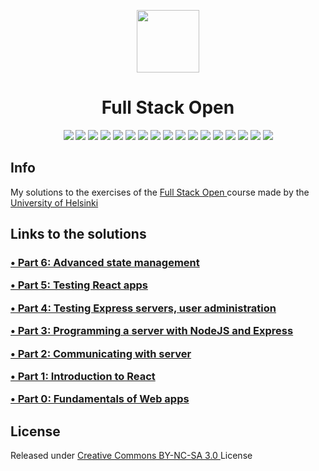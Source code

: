 <p align="center">
    <a href="https://fullstackopen.com/">
        <img src="https://encrypted-tbn0.gstatic.com/images?q=tbn:ANd9GcR9n4AVrqrkYKbXRPr1jb2eTsNGHRg_mrjl7w&s" width=100>
    </a>
</p>

<h1 align="center">
    Full Stack Open
</h1>

<p align="center">
    <img src="https://img.shields.io/badge/html-%23E34F26.svg?style=for-the-badge&logo=html5&logoColor=white" />
    <img src="https://img.shields.io/badge/CSS-673398?style=for-the-badge&logo=css&logoColor=white" />
    <img src="https://img.shields.io/badge/javascript-%23323330.svg?style=for-the-badge&logo=javascript&logoColor=%23F7DF1E" />
    <a href="https://www.npmjs.com/"><img src="https://img.shields.io/badge/npm-CB3837?style=for-the-badge&logo=npm&logoColor=white" /></a>
    <a href="https://vite.dev/"><img src="https://img.shields.io/badge/Vite-B73BFE?style=for-the-badge&logo=vite&logoColor=FFD62E" /></a>
    <a href="https://react.dev/"><img src="https://img.shields.io/badge/react-%2320232a.svg?style=for-the-badge&logo=react&logoColor=%2361DAFB" /></a>
    <a href="https://axios-http.com/"><img src="https://img.shields.io/badge/axios-671ddf?&style=for-the-badge&logo=axios&logoColor=white" /></a>
    <a href="https://nodejs.org/en"><img src="https://img.shields.io/badge/node.js-6DA55F?style=for-the-badge&logo=node.js&logoColor=white" /></a>
    <a href="https://expressjs.com/"><img src="https://img.shields.io/badge/Express%20js-000000?style=for-the-badge&logo=express&logoColor=white" /></a>
    <a href="https://www.postman.com/"><img src="https://img.shields.io/badge/Postman-FF6C37?style=for-the-badge&logo=Postman&logoColor=white" /></a>
    <a href="https://render.com/"><img src="https://img.shields.io/badge/Render-000000?style=for-the-badge&logo=render&logoColor=white" /></a>
    <a href="https://www.mongodb.com/"><img src="https://img.shields.io/badge/MongoDB-4EA94B?style=for-the-badge&logo=mongodb&logoColor=white" /></a>
    <a href="https://mongoosejs.com/"><img src="https://img.shields.io/badge/Mongoose-800?style=for-the-badge&logo=mongoose&logoColor=white" /></a>
    <a href="https://www.jwt.io/"><img src="https://img.shields.io/badge/JWT-000000?style=for-the-badge&logo=JSON%20web%20tokens&logoColor=white" /></a>
    <a href="https://eslint.org/"><img src="https://img.shields.io/badge/eslint-3A33D1?style=for-the-badge&logo=eslint&logoColor=white" /></a>
    <a href="https://vitest.dev/"><img src="https://img.shields.io/badge/Vitest-%236E9F18?style=for-the-badge&logo=Vitest&logoColor=%23fcd703" /></a>
    <a href="https://playwright.dev/"><img src="https://img.shields.io/badge/Playwright-45ba4b?style=for-the-badge&logo=Playwright&logoColor=white" /></a>
</p>

<h2>
    Info
</h2>

<p>
    My solutions to the exercises of the <a href="https://fullstackopen.com/"> Full Stack Open </a> course made by the <a href="https://www.helsinki.fi/"> University of Helsinki </a>
</p>

<h2>
    Links to the solutions
</h2>

<h3>
    <p>
        <a href="https://github.com/Gobbledyglomp/full-stack-open/tree/main/part6">
            • Part 6: Advanced state management
        </a>
    </p>
    <p>
        <a href="https://github.com/Gobbledyglomp/full-stack-open/tree/main/part5">
            • Part 5: Testing React apps
        </a>
    </p>
    <p>
        <a href="https://github.com/Gobbledyglomp/full-stack-open/tree/main/part4">
            • Part 4: Testing Express servers, user administration
        </a>
    </p>
    <p>
        <a href="https://github.com/Gobbledyglomp/full-stack-open/tree/main/part3">
            • Part 3: Programming a server with NodeJS and Express
        </a>
    </p>
    <p>
        <a href="https://github.com/Gobbledyglomp/full-stack-open/tree/main/part2">
            • Part 2: Communicating with server
        </a>
    </p>
    <p>
        <a href="https://github.com/Gobbledyglomp/full-stack-open/tree/main/part1/">
            • Part 1: Introduction to React
        </a>
    </p>
    <p>
        <a href="https://github.com/Gobbledyglomp/full-stack-open/tree/main/part0/">
            • Part 0: Fundamentals of Web apps
        </a>
    </p>
</h3>

<h2>
    License
</h2>

<p>
    Released under <a href="https://creativecommons.org/licenses/by-nc-sa/3.0/"> Creative Commons BY-NC-SA 3.0 </a> License
</p>
